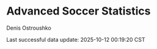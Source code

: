 # Advanced Soccer Statistics
Denis Ostroushko

<!-- gfm -->

Last successful data update: 2025-10-12 00:19:20 CST
